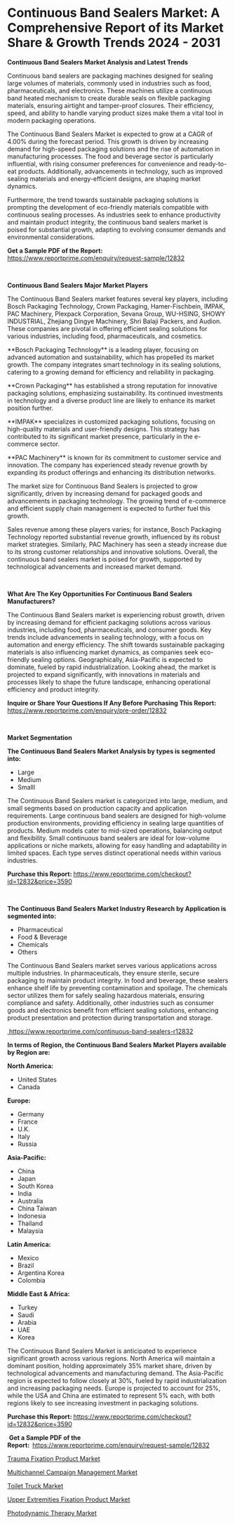 <p><h1>Continuous Band Sealers Market: A Comprehensive Report of its Market Share & Growth Trends 2024 - 2031</h1></p><p><strong>Continuous Band Sealers Market Analysis and Latest Trends</strong></p>
<p><p>Continuous band sealers are packaging machines designed for sealing large volumes of materials, commonly used in industries such as food, pharmaceuticals, and electronics. These machines utilize a continuous band heated mechanism to create durable seals on flexible packaging materials, ensuring airtight and tamper-proof closures. Their efficiency, speed, and ability to handle varying product sizes make them a vital tool in modern packaging operations.</p><p>The Continuous Band Sealers Market is expected to grow at a CAGR of 4.00% during the forecast period. This growth is driven by increasing demand for high-speed packaging solutions and the rise of automation in manufacturing processes. The food and beverage sector is particularly influential, with rising consumer preferences for convenience and ready-to-eat products. Additionally, advancements in technology, such as improved sealing materials and energy-efficient designs, are shaping market dynamics. </p><p>Furthermore, the trend towards sustainable packaging solutions is prompting the development of eco-friendly materials compatible with continuous sealing processes. As industries seek to enhance productivity and maintain product integrity, the continuous band sealers market is poised for substantial growth, adapting to evolving consumer demands and environmental considerations.</p></p>
<p><strong>Get a Sample PDF of the Report:&nbsp;</strong> <a href="https://www.reportprime.com/enquiry/request-sample/12832?utm_campaign=1091&utm_medium=2&utm_source=Github&utm_content=ia&utm_term=25112024&utm_id=continuous-band-sealers">https://www.reportprime.com/enquiry/request-sample/12832</a></p>
<p>&nbsp;</p>
<p><strong>Continuous Band Sealers Major Market Players</strong></p>
<p><p>The Continuous Band Sealers market features several key players, including Bosch Packaging Technology, Crown Packaging, Hamer-Fischbein, IMPAK, PAC Machinery, Plexpack Corporation, Sevana Group, WU-HSING, SHOWY INDUSTRIAL, Zhejiang Dingye Machinery, Shri Balaji Packers, and Audion. These companies are pivotal in offering efficient sealing solutions for various industries, including food, pharmaceuticals, and cosmetics.</p><p>**Bosch Packaging Technology** is a leading player, focusing on advanced automation and sustainability, which has propelled its market growth. The company integrates smart technology in its sealing solutions, catering to a growing demand for efficiency and reliability in packaging.</p><p>**Crown Packaging** has established a strong reputation for innovative packaging solutions, emphasizing sustainability. Its continued investments in technology and a diverse product line are likely to enhance its market position further.</p><p>**IMPAK** specializes in customized packaging solutions, focusing on high-quality materials and user-friendly designs. This strategy has contributed to its significant market presence, particularly in the e-commerce sector.</p><p>**PAC Machinery** is known for its commitment to customer service and innovation. The company has experienced steady revenue growth by expanding its product offerings and enhancing its distribution networks.</p><p>The market size for Continuous Band Sealers is projected to grow significantly, driven by increasing demand for packaged goods and advancements in packaging technology. The growing trend of e-commerce and efficient supply chain management is expected to further fuel this growth.</p><p>Sales revenue among these players varies; for instance, Bosch Packaging Technology reported substantial revenue growth, influenced by its robust market strategies. Similarly, PAC Machinery has seen a steady increase due to its strong customer relationships and innovative solutions. Overall, the continuous band sealers market is poised for growth, supported by technological advancements and increased market demand.</p></p>
<p>&nbsp;</p>
<p><strong>What Are The Key Opportunities For Continuous Band Sealers Manufacturers?</strong></p>
<p><p>The Continuous Band Sealers market is experiencing robust growth, driven by increasing demand for efficient packaging solutions across various industries, including food, pharmaceuticals, and consumer goods. Key trends include advancements in sealing technology, with a focus on automation and energy efficiency. The shift towards sustainable packaging materials is also influencing market dynamics, as companies seek eco-friendly sealing options. Geographically, Asia-Pacific is expected to dominate, fueled by rapid industrialization. Looking ahead, the market is projected to expand significantly, with innovations in materials and processes likely to shape the future landscape, enhancing operational efficiency and product integrity.</p></p>
<p><strong>Inquire or Share Your Questions If Any Before Purchasing This Report:</strong> <a href="https://www.reportprime.com/enquiry/pre-order/12832?utm_campaign=1091&utm_medium=2&utm_source=Github&utm_content=ia&utm_term=25112024&utm_id=continuous-band-sealers">https://www.reportprime.com/enquiry/pre-order/12832</a></p>
<p>&nbsp;</p>
<p><strong>Market Segmentation</strong></p>
<p><strong>The Continuous Band Sealers Market Analysis by types is segmented into:</strong></p>
<p><ul><li>Large</li><li>Medium</li><li>Smalll</li></ul></p>
<p><p>The Continuous Band Sealers market is categorized into large, medium, and small segments based on production capacity and application requirements. Large continuous band sealers are designed for high-volume production environments, providing efficiency in sealing large quantities of products. Medium models cater to mid-sized operations, balancing output and flexibility. Small continuous band sealers are ideal for low-volume applications or niche markets, allowing for easy handling and adaptability in limited spaces. Each type serves distinct operational needs within various industries.</p></p>
<p><strong>Purchase this Report:&nbsp;</strong><a href="https://www.reportprime.com/checkout?id=12832&price=3590&utm_campaign=1091&utm_medium=2&utm_source=Github&utm_content=ia&utm_term=25112024&utm_id=continuous-band-sealers">https://www.reportprime.com/checkout?id=12832&price=3590</a></p>
<p>&nbsp;</p>
<p><strong>The Continuous Band Sealers Market Industry Research by Application is segmented into:</strong></p>
<p><ul><li>Pharmaceutical</li><li>Food & Beverage</li><li>Chemicals</li><li>Others</li></ul></p>
<p><p>The Continuous Band Sealers market serves various applications across multiple industries. In pharmaceuticals, they ensure sterile, secure packaging to maintain product integrity. In food and beverage, these sealers enhance shelf life by preventing contamination and spoilage. The chemicals sector utilizes them for safely sealing hazardous materials, ensuring compliance and safety. Additionally, other industries such as consumer goods and electronics benefit from efficient sealing solutions, enhancing product presentation and protection during transportation and storage.</p></p>
<p><a href="https://www.reportprime.com/continuous-band-sealers-r12832?utm_campaign=1091&utm_medium=2&utm_source=Github&utm_content=ia&utm_term=25112024&utm_id=continuous-band-sealers">&nbsp;https://www.reportprime.com/continuous-band-sealers-r12832</a></p>
<p><strong>In terms of Region, the Continuous Band Sealers Market Players available by Region are:</strong></p>
<p>
    <p> <strong> North America: </strong>
        <ul>
            <li>United States</li>
            <li>Canada</li>
        </ul>
        </p> 
    <p> <strong> Europe: </strong>
        <ul>
            <li>Germany</li>
            <li>France</li>
            <li>U.K.</li>
            <li>Italy</li>
            <li>Russia</li>
        </ul>
        </p> 
    <p> <strong> Asia-Pacific: </strong>
        <ul>
            <li>China</li>
            <li>Japan</li>
            <li>South Korea</li>
            <li>India</li>
            <li>Australia</li>
            <li>China Taiwan</li>
            <li>Indonesia</li>
            <li>Thailand</li>
            <li>Malaysia</li>
        </ul>
        </p> 
    <p> <strong> Latin America: </strong>
        <ul>
            <li>Mexico</li>
            <li>Brazil</li>
            <li>Argentina Korea</li>
            <li>Colombia</li>
        </ul>
        </p> 
    <p> <strong> Middle East & Africa: </strong>
        <ul>
            <li>Turkey</li>
            <li>Saudi</li>
            <li>Arabia</li>
            <li>UAE</li>
            <li>Korea</li>
        </ul>
    </p>
    </p>
<p><p>The Continuous Band Sealers Market is anticipated to experience significant growth across various regions. North America will maintain a dominant position, holding approximately 35% market share, driven by technological advancements and manufacturing demand. The Asia-Pacific region is expected to follow closely at 30%, fueled by rapid industrialization and increasing packaging needs. Europe is projected to account for 25%, while the USA and China are estimated to represent 5% each, with both regions likely to see increasing investment in packaging solutions.</p></p>
<p><strong>Purchase this Report: </strong><a href="https://www.reportprime.com/checkout?id=12832&price=3590&utm_campaign=1091&utm_medium=2&utm_source=Github&utm_content=ia&utm_term=25112024&utm_id=continuous-band-sealers">https://www.reportprime.com/checkout?id=12832&price=3590</a></p>
<p>&nbsp;<strong>Get a Sample PDF of the Report:&nbsp;&nbsp;</strong><a href="https://www.reportprime.com/enquiry/request-sample/12832?utm_campaign=1091&utm_medium=2&utm_source=Github&utm_content=ia&utm_term=25112024&utm_id=continuous-band-sealers">https://www.reportprime.com/enquiry/request-sample/12832</a></p>
<p><strong></strong></p>
<p><p><a href="https://issuu.com/reportprime-2/docs/trauma-fixation-product-market-size_22caf45b15697c?utm_campaign=1091&utm_medium=2&utm_source=Github&utm_content=ia&utm_term=25112024&utm_id=continuous-band-sealers">Trauma Fixation Product Market</a></p><p><a href="https://www.linkedin.com/pulse/theglobal-multichannel-campaign-management-market-sizeenormousand-sbenc?utm_campaign=1091&utm_medium=2&utm_source=Github&utm_content=ia&utm_term=25112024&utm_id=continuous-band-sealers">Multichannel Campaign Management Market</a></p><p><a href="https://github.com/MariaWashington76/Market-Research-Report-List-1/blob/main/toilet-truck-market.md?utm_campaign=1091&utm_medium=2&utm_source=Github&utm_content=ia&utm_term=25112024&utm_id=continuous-band-sealers">Toilet Truck Market</a></p><p><a href="https://issuu.com/reportprime-2/docs/upper-extremities-fixation-product-_c6e5e535fbcbd2?utm_campaign=1091&utm_medium=2&utm_source=Github&utm_content=ia&utm_term=25112024&utm_id=continuous-band-sealers">Upper Extremities Fixation Product Market</a></p><p><a href="https://www.linkedin.com/pulse/photodynamic-therapy-market-report-2024-2031-evaluating-va8yc?utm_campaign=1091&utm_medium=2&utm_source=Github&utm_content=ia&utm_term=25112024&utm_id=continuous-band-sealers">Photodynamic Therapy Market</a></p></p>